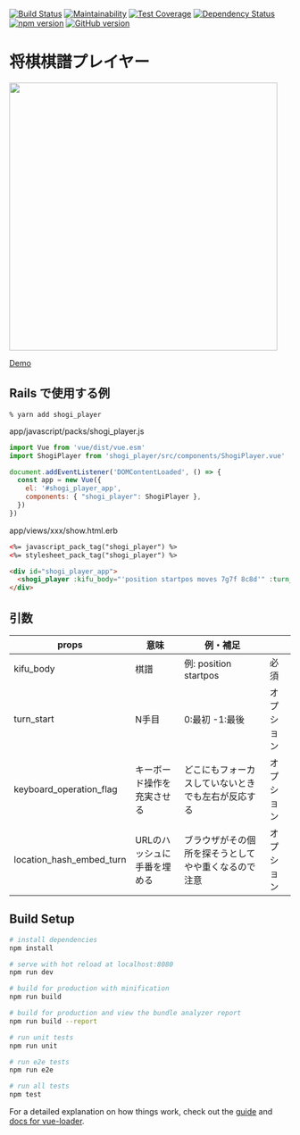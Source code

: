[![Build Status](https://travis-ci.org/akicho8/shogi-player.svg?branch=master)](https://travis-ci.org/akicho8/shogi-player)
[![Maintainability](https://api.codeclimate.com/v1/badges/4de340004a69572e32a0/maintainability)](https://codeclimate.com/github/akicho8/shogi-player/maintainability)
[![Test Coverage](https://api.codeclimate.com/v1/badges/4de340004a69572e32a0/test_coverage)](https://codeclimate.com/github/akicho8/shogi-player/test_coverage)
[![Dependency Status](https://gemnasium.com/badges/github.com/akicho8/shogi-player.svg)](https://gemnasium.com/github.com/akicho8/shogi-player)
[![npm version](https://badge.fury.io/js/shogi_player.svg)](https://badge.fury.io/js/shogi_player)
[![GitHub version](https://badge.fury.io/gh/akicho8%2Fshogi-player.svg)](https://badge.fury.io/gh/akicho8%2Fshogi-player)

# 将棋棋譜プレイヤー

<div><a href="https://akicho8.github.io/shogi-player/"><img src="https://raw.github.com/akicho8/shogi-player/master/screenshot1.png" height="480" /></a></div>

[Demo](https://akicho8.github.io/shogi-player/)

## Rails で使用する例

```shell
% yarn add shogi_player
```

app/javascript/packs/shogi_player.js

```JavaScript
import Vue from 'vue/dist/vue.esm'
import ShogiPlayer from 'shogi_player/src/components/ShogiPlayer.vue'

document.addEventListener('DOMContentLoaded', () => {
  const app = new Vue({
    el: '#shogi_player_app',
    components: { "shogi_player": ShogiPlayer },
  })
})
```

app/views/xxx/show.html.erb

```html
<%= javascript_pack_tag("shogi_player") %>
<%= stylesheet_pack_tag("shogi_player") %>

<div id="shogi_player_app">
  <shogi_player :kifu_body="'position startpos moves 7g7f 8c8d'" :turn_start="-1"></shogi_player>
</div>
```

## 引数

| props                    | 意味                        | 例・補足                                             |            |
|--------------------------|-----------------------------|------------------------------------------------------|------------|
| kifu_body                | 棋譜                        | 例: position startpos                                | 必須       |
| turn_start               | N手目                       | 0:最初 -1:最後                                       | オプション |
| keyboard_operation_flag  | キーボード操作を充実させる  | どこにもフォーカスしていないときでも左右が反応する   | オプション |
| location_hash_embed_turn | URLのハッシュに手番を埋める | ブラウザがその個所を探そうとしてやや重くなるので注意 | オプション |


## Build Setup

```bash
# install dependencies
npm install

# serve with hot reload at localhost:8080
npm run dev

# build for production with minification
npm run build

# build for production and view the bundle analyzer report
npm run build --report

# run unit tests
npm run unit

# run e2e tests
npm run e2e

# run all tests
npm test
```

For a detailed explanation on how things work, check out the [guide](http://vuejs-templates.github.io/webpack/) and [docs for vue-loader](http://vuejs.github.io/vue-loader).
